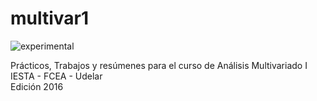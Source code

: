 # multivar1  

![experimental](https://img.shields.io/badge/lifecycle-experimental-orange.svg)

Prácticos, Trabajos y resúmenes para el curso de Análisis Multivariado I  
IESTA - FCEA - Udelar  
Edición 2016
